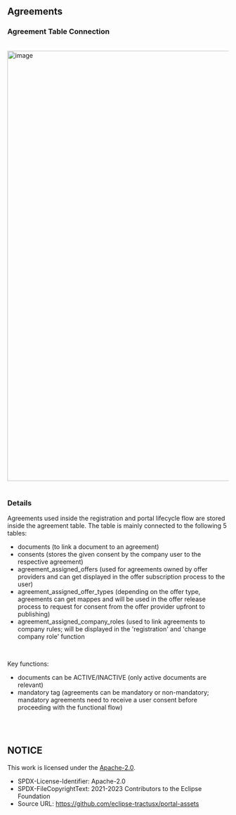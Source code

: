 ## Agreements

### Agreement Table Connection

<br>

<img width="978" alt="image" src="https://github.com/catenax-ng/tx-portal-assets/assets/94133633/850e9dc6-aae9-41ad-9976-6227758f4528">

<br>
<br>

### Details

Agreements used inside the registration and portal lifecycle flow are stored inside the agreement table.
The table is mainly connected to the following 5 tables:

- documents (to link a document to an agreement)
- consents (stores the given consent by the company user to the respective agreement)
- agreement_assigned_offers (used for agreements owned by offer providers and can get displayed in the offer subscription process to the user)
- agreement_assigned_offer_types (depending on the offer type, agreements can get mappes and will be used in the offer release process to request for consent from the offer provider upfront to publishing)
- agreement_assigned_company_roles (used to link agreements to company rules; will be displayed in the 'registration' and 'change company role' function

<br>

Key functions:
* documents can be ACTIVE/INACTIVE (only active documents are relevant)
* mandatory tag (agreements can be mandatory or non-mandatory; mandatory agreements need to receive a user consent before proceeding with the functional flow)

<br>
<br>

## NOTICE

This work is licensed under the [Apache-2.0](https://www.apache.org/licenses/LICENSE-2.0).

- SPDX-License-Identifier: Apache-2.0
- SPDX-FileCopyrightText: 2021-2023 Contributors to the Eclipse Foundation
- Source URL: https://github.com/eclipse-tractusx/portal-assets
